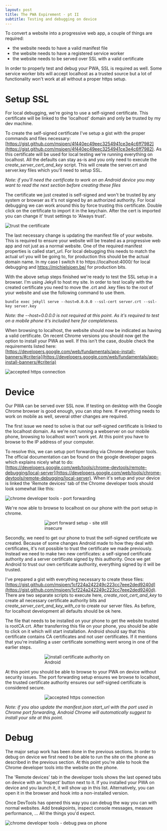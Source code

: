 ```yaml
---
layout: post
title: The PWA Expirement - pt II
subtitle: Testing and debugging on device
---
```


To convert a website into a progressive web app, a couple of things are required:

- the website needs to have a valid manifest file
- the website needs to have a registered service worker
- the website needs to be served over SSL with a valid certificate

In order to properly test and debug your PWA, SSL is required as well. Some service worker bits will accept localhost as a trusted source but a lot of functionality won't work at all without a proper https setup.

# Setup SSL

For local debugging, we're going to use a self-signed certificate. This certificate will be linked to the 'localhost' domain and only be trusted by my dev machine.

To create the self-signed certificate I've setup a gist with the proper commands and files necessary: [https://gist.github.com/msioen/4f440ec49eec3254941ce3e4c6ff7982](https://gist.github.com/msioen/4f440ec49eec3254941ce3e4c6ff7982). As this certificate will be used for local testing we're running everything on localhost. All the defaults can stay as-is and you only need to execute the *create_server_cert_and_key* script. This will create the server.crt and server.key files which you'll need to setup SSL.

_Note: if you'll need the certificate to work on an Android device you may want to read the next section before creating these files_

The certificate we just created is self-signed and won't be trusted by any system or browser as it's not signed by an authorized authority. For local debugging we can work around this by force trusting this certificate. Double click on the certificate to import it in the keychain. After the cert is imported you can change it' trust settings to 'Always trust'.

![](/img/pwa-setup-trust.png "trust the certificate")

The last necessary change is updating the manifest file of your website. This is required to ensure your website will be treated as a progressive web app and not just as a normal website. One of the required manifest properties is called start_url. For local debugging this needs to match the actual url you will be going to, for production this should be the actual domain name. In my case I switch it to https://localhost:4000/ for local debugging and https://michielsioen.be/ for production bits.

With the above setup steps finished we're ready to test the SSL setup in a browser. I'm using Jekyll to host my site. In order to test locally with the created certificate you need to move the .crt and .key files to the root of your website and use the following command to use them.

```
bundle exec jekyll serve --host=0.0.0.0 --ssl-cert server.crt --ssl-key server.key
```

_Note: the --host=0.0.0.0 is not required at this point. As it's required to test on a mobile phone it's included here for completeness._

When browsing to localhost, the website should now be indicated as having a valid certificate. On recent Chrome versions you should now get the option to install your PWA as well. If this isn't the case, double check the requirements listed here: [https://developers.google.com/web/fundamentals/app-install-banners/#criteria](https://developers.google.com/web/fundamentals/app-install-banners/#criteria)

![](/img/pwa-setup-secured.png "accepted https connection")

# Device

Our PWA can be served over SSL now. If testing on desktop with the Google Chrome browser is good enough, you can stop here. If everything needs to work on mobile as well, several other changes are required.

The first issue we need to solve is that our self-signed certificate is linked to the localhost domain. As we're not running a webserver on our mobile phone, browsing to localhost won't work yet. At this point you have to browse to the IP address of your computer.

To resolve this, we can setup port forwarding via Chrome developer tools. The official documentation can be found on the google developer pages which explains nicely what to do: [https://developers.google.com/web/tools/chrome-devtools/remote-debugging/local-server](https://developers.google.com/web/tools/chrome-devtools/remote-debugging/local-server). When it's setup and your device is linked the 'Remote devices' tab of the Chrome developer tools should look somewhat like this:

![](/img/chrome-port-forwarding.png "chrome developer tools - port forwarding")

We're now able to browse to localhost on our phone with the port setup in chrome.

<img src="/img/android-localhost-insecure.png" title="port forward setup - site still insecure" style="max-width: 50%; display: block; margin-right: auto; margin-left: auto;" />

Secondly, we need to get our phone to trust the self-signed certificate we created. Because of some changes Android made to how they deal with certificates, it's not possible to trust the certificate we made previously. Instead we need to make two new certificates: a self-signed certificate authority and a server certificate signed by this authority. Once we get Android to trust our own certificate authority, everything signed by it will be trusted.

I've prepared a gist with everything necessary to create these files: [https://gist.github.com/msioen/1cf224a242249c223cc7eee2ded9240d](https://gist.github.com/msioen/1cf224a242249c223cc7eee2ded9240d). There are two separate scripts to execute here, *create_root_cert_and_key* to create all necessary certificate authority bits and *create_server_cert_and_key_with_ca* to create our server files. As before, for localhost development all defaults should be ok here.

The file that needs to be installed on your phone to get the website trusted is rootCA.crt. After transferring this file on your phone, you should be able to click on it which will start installation. Android should say that this certificate contains CA certificates and not user certificates. If it mentions that you're installing a user certificate something went wrong in one of the earlier steps.

<img src="/img/android-install-ca.png" title="install certificate authority on Android" style="max-width: 50%; display: block; margin-right: auto; margin-left: auto;" />

At this point you should be able to browse to your PWA on device without security issues. The port forwarding setup ensures we browse to localhost, the trusted certificate authority ensures our self-signed certificate is considered secure.

<img src="/img/pwa-device-secured.png" title="accepted https connection" style="max-width: 50%; display: block; margin-right: auto; margin-left: auto;" />

_Note: if you also update the manifest.json start_url with the port used in Chrome port forwarding, Android Chrome will automatically suggest to install your site at this point._

# Debug

The major setup work has been done in the previous sections. In order to debug on device we first need to be able to run the site on the phone as described in the previous section. At this point you're able to hook the Chrome developer tools into the website on the phone.

The 'Remote devices' tab in the developer tools shows the last opened tabs on device with an 'Inspect' button next to it. If you installed your PWA on device and you launch it, it will show up in this list. Alternatively, you can open it in the browser and hook into a non-installed version.

Once DevTools has opened this way you can debug the way you can with normal websites. Add breakpoints, inspect console messages, measure performance, ... All the things you'd expect.

![](/img/pwa-devtools.png "chrome developer tools - debug pwa on phone")


<br />
<br />
